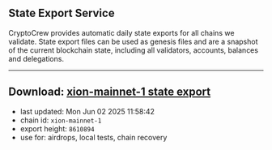 ## State Export Service
CryptoCrew provides automatic daily state exports for all chains we validate. State export files can be used as genesis files and are a snapshot of the current blockchain state, including all validators, accounts, balances and delegations.

---
**Download: [xion-mainnet-1 state export](https://dl-eu2.ccvalidators.com/SERVICE/xion/xion-mainnet-1_export_8610894.json)**
---

- last updated: Mon Jun 02 2025 11:58:42
- chain id: `xion-mainnet-1`
- export height: `8610894`
- use for: airdrops, local tests, chain recovery
